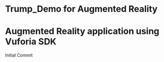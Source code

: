 # Trump_Demo for Augmented Reality

# Augmented Reality application using Vuforia SDK 

Initial Commit
